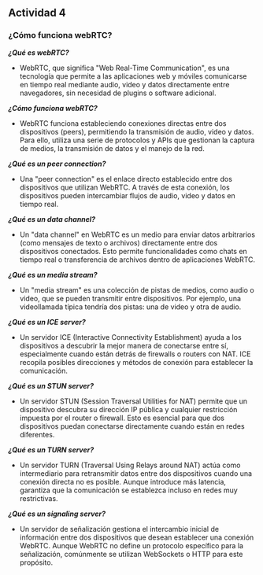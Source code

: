 ## Actividad 4

### ¿Cómo funciona webRTC?


***¿Qué es webRTC?***
- WebRTC, que significa "Web Real-Time Communication", es una tecnología que permite a las aplicaciones web y móviles comunicarse en tiempo real mediante audio, video y datos
directamente entre navegadores, sin necesidad de plugins o software adicional.

***¿Cómo funciona webRTC?***
- WebRTC funciona estableciendo conexiones directas entre dos dispositivos (peers), permitiendo la transmisión de audio, video y datos. Para ello, utiliza una serie de
protocolos y APIs que gestionan la captura de medios, la transmisión de datos y el manejo de la red.

***¿Qué es un peer connection?***
- Una "peer connection" es el enlace directo establecido entre dos dispositivos que utilizan WebRTC. A través de esta conexión, los dispositivos pueden intercambiar flujos de audio,
video y datos en tiempo real.

***¿Qué es un data channel?***
- Un "data channel" en WebRTC es un medio para enviar datos arbitrarios (como mensajes de texto o archivos) directamente entre dos dispositivos conectados.
Esto permite funcionalidades como chats en tiempo real o transferencia de archivos dentro de aplicaciones WebRTC.

***¿Qué es un media stream?***
- Un "media stream" es una colección de pistas de medios, como audio o video, que se pueden transmitir entre dispositivos. Por ejemplo, una videollamada típica tendría dos pistas:
una de video y otra de audio.

***¿Qué es un ICE server?***
- Un servidor ICE (Interactive Connectivity Establishment) ayuda a los dispositivos a descubrir la mejor manera de conectarse entre sí, especialmente cuando están detrás de
firewalls o routers con NAT. ICE recopila posibles direcciones y métodos de conexión para establecer la comunicación.

***¿Qué es un STUN server?***
- Un servidor STUN (Session Traversal Utilities for NAT) permite que un dispositivo descubra su dirección IP pública y cualquier restricción impuesta por el router o firewall.
Esto es esencial para que dos dispositivos puedan conectarse directamente cuando están en redes diferentes.

***¿Qué es un TURN server?***
- Un servidor TURN (Traversal Using Relays around NAT) actúa como intermediario para retransmitir datos entre dos dispositivos cuando una conexión directa no es posible.
Aunque introduce más latencia, garantiza que la comunicación se establezca incluso en redes muy restrictivas.

***¿Qué es un signaling server?***
- Un servidor de señalización gestiona el intercambio inicial de información entre dos dispositivos que desean establecer una conexión WebRTC. Aunque WebRTC no define un protocolo
específico para la señalización, comúnmente se utilizan WebSockets o HTTP para este propósito.

























